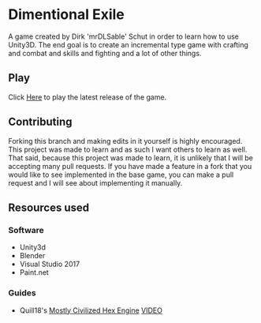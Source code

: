 # Dimentional Exile
A game created by Dirk 'mrDLSable' Schut in order to learn how to use Unity3D. The end goal is to create an incremental type game with crafting and combat and skills and fighting and a lot of other things.

## Play
Click [Here](https://mrdlsable.github.io/Dimentional-Exile/Live/) to play the latest release of the game.

## Contributing
Forking this branch and making edits in it yourself is highly encouraged. This project was made to learn and as such I want others to learn as well. That said, because this project was made to learn, it is unlikely that I will be accepting many pull requests. If you have made a feature in a fork that you would like to see implemented in the base game, you can make a pull request and I will see about implementing it manually.

## Resources used
### Software
- Unity3d
- Blender
- Visual Studio 2017
- Paint.net

### Guides
- Quill18's [Mostly Civilized Hex Engine](https://github.com/quill18/MostlyCivilizedHexEngine) [VIDEO](https://www.youtube.com/watch?v=j-rCuN7uMR8)
